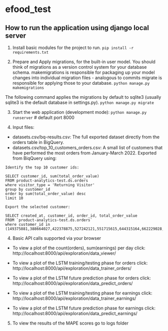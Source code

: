 # efood_test

## How to run the application using django local server

1) Install basic modules for the project to run.
`pip install -r requirements.txt`

2) Prepare and Apply migrations, for the built-in user model.
You should think of migrations as a version control system for your database schema. 
makemigrations is responsible for packaging up your model changes into individual migration files - analogous to commits
migrate is responsible for applying those to your database.
`python manage.py makemigrations`

The following command applies the migrations by default to sqlite3 (usually sqlite3 is the default database in settings.py).
`python manage.py migrate`

3) Start the web application (development mode):
`python manage.py runserver` # default port 8000

4) Input files:
- datasets.csv/bq-results.csv: The full exported dataset directly from the orders table in BigQuery.
- datasets.csv/top_10_customers_orders.csv: A small list of customers that have performed the most orders from January-March 2022. Exported from BiqQuery using:

```
Identify the top 10 customer ids:

SELECT customer_id, sum(total_order_value)
FROM product-analytics-test.ds.orders
where visitor_type = 'Returning Visitor' 
group by customer_id
order by sum(total_order_value) desc
limit 10
```

```
Export the selected customer:

SELECT created_at, customer_id, order_id, total_order_value 
FROM `product-analytics-test.ds.orders`
where customer_id in (149375881,388664027,422378875,527242121,551715615,644315164,662229028,706537722,839511663,891671091)
```



4) Basic API calls supported via your browser

- To view a plot of the count(orders), sum(earnings) per day click:  http://localhost:8000/api/exploration/data_viewer/

- To view a plot of the LSTM training/testing phase for orders click: http://localhost:8000/api/exploration/data_trainer_orders/
- To view a plot of the LSTM future prediction phase for orders click: http://localhost:8000/api/exploration/data_predict_orders/

- To view a plot of the LSTM training/testing phase for earnings click: http://localhost:8000/api/exploration/data_trainer_earnings/
- To view a plot of the LSTM future prediction phase for earnings click: http://localhost:8000/api/exploration/data_predict_earnings/

5) To view the results of the MAPE scores go to logs folder

